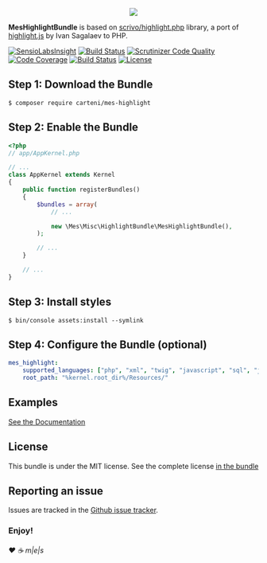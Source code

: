 <p align="center"><a href="http://www.multimediaexperiencestudio.it" target="_blank">
<img src="http://www.multimediaexperiencestudio.it/_cdn/public/assets/nlogo.svg" />
</a></p>

**MesHighlightBundle** is based on [scrivo/highlight.php][1] library, a port of [highlight.js][2] by Ivan Sagalaev to PHP.

[![SensioLabsInsight](https://insight.sensiolabs.com/projects/f5ce9d83-a2f4-4441-a028-2fa7b8f59ba4/mini.png)](https://insight.sensiolabs.com/projects/f5ce9d83-a2f4-4441-a028-2fa7b8f59ba4)
[![Build Status](https://scrutinizer-ci.com/g/Carteni/highlight-bundle/badges/build.png?b=master)](https://scrutinizer-ci.com/g/Carteni/highlight-bundle/build-status/master)
[![Scrutinizer Code Quality](https://scrutinizer-ci.com/g/Carteni/highlight-bundle/badges/quality-score.png?b=master)](https://scrutinizer-ci.com/g/Carteni/highlight-bundle/?branch=master)
[![Code Coverage](https://scrutinizer-ci.com/g/Carteni/highlight-bundle/badges/coverage.png?b=master)](https://scrutinizer-ci.com/g/Carteni/highlight-bundle/?branch=master)
[![Build Status](https://scrutinizer-ci.com/g/Carteni/highlight-bundle/badges/build.png?b=master)](https://scrutinizer-ci.com/g/Carteni/highlight-bundle/build-status/master)
[![License](https://poser.pugx.org/carteni/crypto-bundle/license)][1]

Step 1: Download the Bundle
---------------------------

```console
$ composer require carteni/mes-highlight
```

Step 2: Enable the Bundle
-------------------------

```php
<?php
// app/AppKernel.php

// ...
class AppKernel extends Kernel
{
    public function registerBundles()
    {
        $bundles = array(
            // ...

            new \Mes\Misc\HighlightBundle\MesHighlightBundle(),
        );

        // ...
    }

    // ...
}
```

Step 3: Install styles
----------------------

```console
$ bin/console assets:install --symlink
```

Step 4: Configure the Bundle (optional)
---------------------------------------

```yaml
mes_highlight:
    supported_languages: ["php", "xml", "twig", "javascript", "sql", "json"]
    root_path: "%kernel.root_dir%/Resources/"
```

Examples
--------

[See the Documentation][3]

License
-------

This bundle is under the MIT license. See the complete license [in the bundle](LICENSE)

Reporting an issue
------------------

Issues are tracked in the [Github issue tracker][4].

### Enjoy!

###### ♥ ☕ m|e|s

[1]: https://github.com/scrivo/highlight.php
[2]: http://www.highlightjs.org/
[3]: ./Resources/doc/index.md
[4]: https://github.com/Carteni/highlight-bundle/issues
